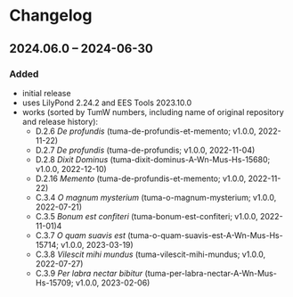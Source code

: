 # Changelog

## 2024.06.0 – 2024-06-30

### Added

- initial release
- uses LilyPond 2.24.2 and EES Tools 2023.10.0
- works (sorted by TumW numbers, including name of original repository and release history):
  - D.2.6 *De profundis* (tuma-de-profundis-et-memento; v1.0.0, 2022-11-22)
  - D.2.7 *De profundis* (tuma-de-profundis; v1.0.0, 2022-11-04)
  - D.2.8 *Dixit Dominus* (tuma-dixit-dominus-A-Wn-Mus-Hs-15680; v1.0.0, 2022-12-10)
  - D.2.16 *Memento* (tuma-de-profundis-et-memento; v1.0.0, 2022-11-22)
  - C.3.4 *O magnum mysterium* (tuma-o-magnum-mysterium; v1.0.0, 2022-07-21)
  - C.3.5 *Bonum est confiteri* (tuma-bonum-est-confiteri; v1.0.0, 2022-11-01)4
  - C.3.7 *O quam suavis est* (tuma-o-quam-suavis-est-A-Wn-Mus-Hs-15714; v1.0.0, 2023-03-19)
  - C.3.8 *Vilescit mihi mundus* (tuma-vilescit-mihi-mundus; v1.0.0, 2022-07-27)
  - C.3.9 *Per labra nectar bibitur* (tuma-per-labra-nectar-A-Wn-Mus-Hs-15709; v1.0.0, 2023-02-06)
